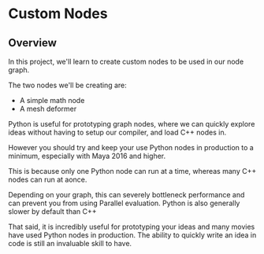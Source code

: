 # Custom Nodes

## Overview

In this project, we'll learn to create custom nodes to be used in our node graph.

The two nodes we'll be creating are:

* A simple math node
* A mesh deformer

Python is useful for prototyping graph nodes, where we can quickly explore ideas
without having to setup our compiler, and load C++ nodes in.

However you should try and keep your use Python nodes in production to a minimum,
especially with Maya 2016 and higher.

This is because only one Python node can run at a time, whereas many C++ nodes can run at aonce.

Depending on your graph, this can severely bottleneck performance and can prevent
you from using Parallel evaluation. Python is also generally slower by default than C++

That said, it is incredibly useful for prototyping your ideas and many movies
have used Python nodes in production. The ability to quickly write an idea in code
is still an invaluable skill to have.